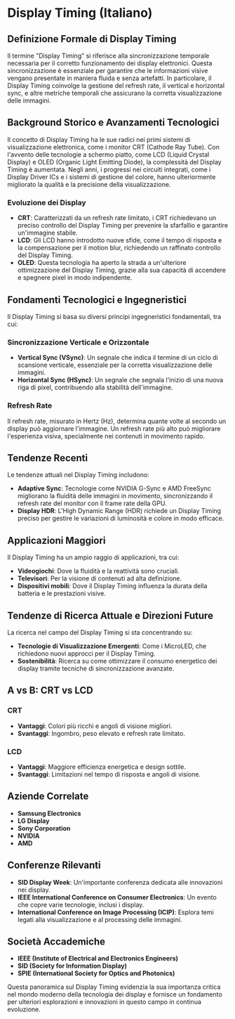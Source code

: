 # Display Timing (Italiano)

## Definizione Formale di Display Timing

Il termine "Display Timing" si riferisce alla sincronizzazione temporale necessaria per il corretto funzionamento dei display elettronici. Questa sincronizzazione è essenziale per garantire che le informazioni visive vengano presentate in maniera fluida e senza artefatti. In particolare, il Display Timing coinvolge la gestione del refresh rate, il vertical e horizontal sync, e altre metriche temporali che assicurano la corretta visualizzazione delle immagini.

## Background Storico e Avanzamenti Tecnologici

Il concetto di Display Timing ha le sue radici nei primi sistemi di visualizzazione elettronica, come i monitor CRT (Cathode Ray Tube). Con l'avvento delle tecnologie a schermo piatto, come LCD (Liquid Crystal Display) e OLED (Organic Light Emitting Diode), la complessità del Display Timing è aumentata. Negli anni, i progressi nei circuiti integrati, come i Display Driver ICs e i sistemi di gestione del colore, hanno ulteriormente migliorato la qualità e la precisione della visualizzazione.

### Evoluzione dei Display

- **CRT**: Caratterizzati da un refresh rate limitato, i CRT richiedevano un preciso controllo del Display Timing per prevenire la sfarfallio e garantire un'immagine stabile.
- **LCD**: Gli LCD hanno introdotto nuove sfide, come il tempo di risposta e la compensazione per il motion blur, richiedendo un raffinato controllo del Display Timing.
- **OLED**: Questa tecnologia ha aperto la strada a un'ulteriore ottimizzazione del Display Timing, grazie alla sua capacità di accendere e spegnere pixel in modo indipendente.

## Fondamenti Tecnologici e Ingegneristici

Il Display Timing si basa su diversi principi ingegneristici fondamentali, tra cui:

### Sincronizzazione Verticale e Orizzontale

- **Vertical Sync (VSync)**: Un segnale che indica il termine di un ciclo di scansione verticale, essenziale per la corretta visualizzazione delle immagini.
- **Horizontal Sync (HSync)**: Un segnale che segnala l'inizio di una nuova riga di pixel, contribuendo alla stabilità dell'immagine.

### Refresh Rate

Il refresh rate, misurato in Hertz (Hz), determina quante volte al secondo un display può aggiornare l'immagine. Un refresh rate più alto può migliorare l'esperienza visiva, specialmente nei contenuti in movimento rapido.

## Tendenze Recenti

Le tendenze attuali nel Display Timing includono:

- **Adaptive Sync**: Tecnologie come NVIDIA G-Sync e AMD FreeSync migliorano la fluidità delle immagini in movimento, sincronizzando il refresh rate del monitor con il frame rate della GPU.
- **Display HDR**: L'High Dynamic Range (HDR) richiede un Display Timing preciso per gestire le variazioni di luminosità e colore in modo efficace.

## Applicazioni Maggiori

Il Display Timing ha un ampio raggio di applicazioni, tra cui:

- **Videogiochi**: Dove la fluidità e la reattività sono cruciali.
- **Televisori**: Per la visione di contenuti ad alta definizione.
- **Dispositivi mobili**: Dove il Display Timing influenza la durata della batteria e le prestazioni visive.

## Tendenze di Ricerca Attuale e Direzioni Future

La ricerca nel campo del Display Timing si sta concentrando su:

- **Tecnologie di Visualizzazione Emergenti**: Come i MicroLED, che richiedono nuovi approcci per il Display Timing.
- **Sostenibilità**: Ricerca su come ottimizzare il consumo energetico dei display tramite tecniche di sincronizzazione avanzate.

## A vs B: CRT vs LCD

### CRT

- **Vantaggi**: Colori più ricchi e angoli di visione migliori.
- **Svantaggi**: Ingombro, peso elevato e refresh rate limitato.

### LCD

- **Vantaggi**: Maggiore efficienza energetica e design sottile.
- **Svantaggi**: Limitazioni nel tempo di risposta e angoli di visione.

## Aziende Correlate

- **Samsung Electronics**
- **LG Display**
- **Sony Corporation**
- **NVIDIA**
- **AMD**

## Conferenze Rilevanti

- **SID Display Week**: Un'importante conferenza dedicata alle innovazioni nei display.
- **IEEE International Conference on Consumer Electronics**: Un evento che copre varie tecnologie, inclusi i display.
- **International Conference on Image Processing (ICIP)**: Esplora temi legati alla visualizzazione e al processing delle immagini.

## Società Accademiche

- **IEEE (Institute of Electrical and Electronics Engineers)**
- **SID (Society for Information Display)**
- **SPIE (International Society for Optics and Photonics)**

Questa panoramica sul Display Timing evidenzia la sua importanza critica nel mondo moderno della tecnologia dei display e fornisce un fondamento per ulteriori esplorazioni e innovazioni in questo campo in continua evoluzione.